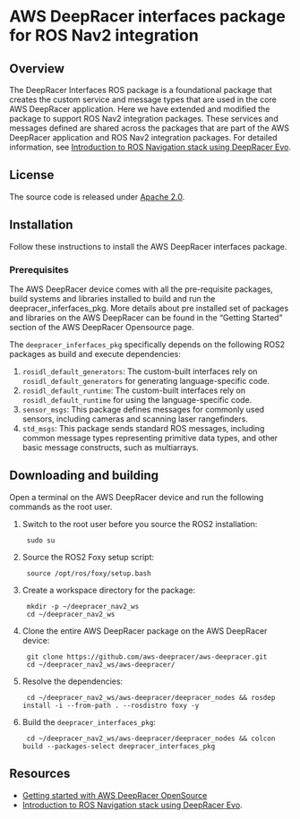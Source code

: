 # AWS DeepRacer interfaces package for ROS Nav2 integration

## Overview

The DeepRacer Interfaces ROS package is a foundational package that creates the custom service and message types that are used in the core AWS DeepRacer application. Here we have extended and modified the package to support ROS Nav2 integration packages. These services and messages defined are shared across the packages that are part of the AWS DeepRacer application and ROS Nav2 integration packages. For detailed information, see [Introduction to ROS Navigation stack using DeepRacer Evo](https://github.com/aws-deepracer/deepracer/Introduction-to-ROS-Navigation-stack-using-DeepRacer-Evo.md).

## License

The source code is released under [Apache 2.0](https://aws.amazon.com/apache-2-0/).

## Installation

Follow these instructions to install the AWS DeepRacer interfaces package.

### Prerequisites

The AWS DeepRacer device comes with all the pre-requisite packages, build systems and libraries installed to build and run the deepracer_inferfaces_pkg. More details about pre installed set of packages and libraries on the AWS DeepRacer can be found in the “Getting Started” section of the AWS DeepRacer Opensource page.

The `deepracer_inferfaces_pkg` specifically depends on the following ROS2 packages as build and execute dependencies:

1. `rosidl_default_generators`: The custom-built interfaces rely on `rosidl_default_generators` for generating language-specific code.
2. `rosidl_default_runtime`: The custom-built interfaces rely on `rosidl_default_runtime` for using the language-specific code.
3. `sensor_msgs`: This package defines messages for commonly used sensors, including cameras and scanning laser rangefinders.
4. `std_msgs`: This package sends standard ROS messages, including common message types representing primitive data types, and other basic message constructs, such as multiarrays.



## Downloading and building

Open a terminal on the AWS DeepRacer device and run the following commands as the root user.

1. Switch to the root user before you source the ROS2 installation:

        sudo su

1. Source the ROS2 Foxy setup script:

        source /opt/ros/foxy/setup.bash

1. Create a workspace directory for the package:

        mkdir -p ~/deepracer_nav2_ws
        cd ~/deepracer_nav2_ws

1. Clone the entire AWS DeepRacer package on the AWS DeepRacer device:

        git clone https://github.com/aws-deepracer/aws-deepracer.git
        cd ~/deepracer_nav2_ws/aws-deepracer/

1. Resolve the dependencies:

        cd ~/deepracer_nav2_ws/aws-deepracer/deepracer_nodes && rosdep install -i --from-path . --rosdistro foxy -y

1. Build the `deepracer_interfaces_pkg`:

        cd ~/deepracer_nav2_ws/aws-deepracer/deepracer_nodes && colcon build --packages-select deepracer_interfaces_pkg

## Resources

* [Getting started with AWS DeepRacer OpenSource](https://github.com/aws-deepracer/aws-deepracer-launcher/blob/main/getting-started.md)
* [Introduction to ROS Navigation stack using DeepRacer Evo](https://github.com/aws-deepracer/deepracer/Introduction-to-ROS-Navigation-stack-using-DeepRacer-Evo.md).